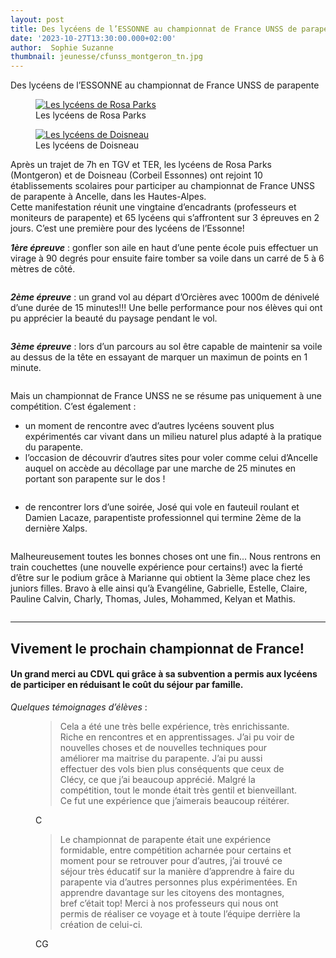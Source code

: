 ```yaml
---
layout: post
title: Des lycéens de l’ESSONNE au championnat de France UNSS de parapente
date: '2023-10-27T13:30:00.000+02:00'
author:  Sophie Suzanne
thumbnail: jeunesse/cfunss_montgeron_tn.jpg
---
```


Des lycéens de l’ESSONNE au championnat de France UNSS de parapente

<div class="row row-cols-1 row-cols-md-2 g-4">
  <div class="col">
    <figure class="figure">
      <a href="{{ site.static }}/jeunesse/cfunss_montgeron000.jpg">
        <img src="{{ site.static }}/jeunesse/cfunss_montgeron000.jpg" class="figure-img img-fluid rounded" alt="Les lycéens de Rosa Parks">
      </a>
      <figcaption class="figure-caption text-center">Les lycéens de Rosa Parks</figcaption>
    </figure>
  </div>
  <div class="col">
    <figure class="figure">
      <a href="{{ site.static }}/jeunesse/cfunss_montgeron002.jpg">
        <img src="{{ site.static }}/jeunesse/cfunss_montgeron002.jpg" class="figure-img img-fluid rounded" alt="Les lycéens de Doisneau">
      </a>
      <figcaption class="figure-caption text-center">Les lycéens de Doisneau</figcaption>
    </figure>
  </div>
</div>

Après un trajet de 7h en TGV et TER, les lycéens de Rosa Parks (Montgeron) et de Doisneau (Corbeil Essonnes) ont rejoint 10 établissements scolaires pour participer au championnat de France UNSS de parapente à Ancelle, dans les Hautes-Alpes.  
Cette manifestation réunit une vingtaine d’encadrants (professeurs et moniteurs de parapente) et 65 lycéens qui s’affrontent sur 3 épreuves en 2 jours. C’est une première pour des lycéens de l’Essonne!

_**1ère épreuve**_ : gonfler son aile en haut d’une pente école puis effectuer un virage à 90 degrés pour ensuite faire tomber sa voile dans un carré de 5 à 6 mètres de côté.

<a href="{{ site.static }}/jeunesse/cfunss_montgeron001.jpg">
  <img src="{{ site.static }}/jeunesse/cfunss_montgeron001.jpg" class="img-fluid rounded" alt="">
</a>

_**2ème épreuve**_ : un grand vol au départ d’Orcières avec 1000m de dénivelé d’une durée de 15 minutes!!! Une belle performance pour nos élèves qui ont pu apprécier la beauté du paysage pendant le vol.

<div class="row row-cols-1 row-cols-md-2 g-4">
  <div class="col">
    <a href="{{ site.static }}/jeunesse/cfunss_montgeron006.jpg">
      <img src="{{ site.static }}/jeunesse/cfunss_montgeron006.jpg" class="img-fluid rounded" alt="">
    </a>
  </div>
  <div class="col">
    <a href="{{ site.static }}/jeunesse/cfunss_montgeron003.jpg">
      <img src="{{ site.static }}/jeunesse/cfunss_montgeron003.jpg" class="img-fluid rounded" alt="">
    </a>
  </div>
  <div class="col">
    <a href="{{ site.static }}/jeunesse/cfunss_montgeron004.jpg">
      <img src="{{ site.static }}/jeunesse/cfunss_montgeron004.jpg" class="img-fluid rounded" alt="">
    </a>
  </div>
</div>

_**3ème épreuve**_ : lors d’un parcours au sol être capable de maintenir sa voile au dessus de la tête en essayant de marquer un maximun de points en 1 minute.

<a href="{{ site.static }}/jeunesse/cfunss_montgeron005.jpg">
  <img src="{{ site.static }}/jeunesse/cfunss_montgeron005.jpg" class="img-fluid rounded" alt="">
</a>

Mais un championnat de France UNSS ne se résume pas uniquement à une compétition. C’est également :
- un moment de rencontre avec d’autres lycéens souvent plus expérimentés car vivant dans un milieu naturel plus adapté à la pratique du parapente.
- l’occasion de découvrir d’autres sites pour voler comme celui d’Ancelle auquel on accède au décollage par une marche de 25 minutes en portant son parapente sur le dos !


<div class="row row-cols-1 row-cols-md-2 g-4">
  <div class="col">
    <a href="{{ site.static }}/jeunesse/cfunss_montgeron007.jpg">
      <img src="{{ site.static }}/jeunesse/cfunss_montgeron007.jpg" class="img-fluid rounded" alt="">
    </a>
  </div>
  <div class="col">
  <a href="{{ site.static }}/jeunesse/cfunss_montgeron008.jpg">
    <img src="{{ site.static }}/jeunesse/cfunss_montgeron008.jpg" class="img-fluid rounded" alt="">
  </a>
  </div>
  <div class="col">
    <a href="{{ site.static }}/jeunesse/cfunss_montgeron009.jpg">
      <img src="{{ site.static }}/jeunesse/cfunss_montgeron009.jpg" class="img-fluid rounded" alt="">
    </a>
  </div>
</div>

- de rencontrer lors d’une soirée, José qui vole en fauteuil roulant et Damien Lacaze, parapentiste professionnel qui termine 2ème de la dernière Xalps.

<a href="{{ site.static }}/jeunesse/cfunss_montgeron010.jpg">
  <img src="{{ site.static }}/jeunesse/cfunss_montgeron010.jpg" class="img-fluid rounded" alt="">
</a>

Malheureusement toutes les bonnes choses ont une fin... Nous rentrons en train couchettes (une nouvelle expérience pour certains!) avec la fierté d’être sur le podium grâce à Marianne qui obtient la 3ème place chez les juniors filles. Bravo à elle ainsi qu’à Evangéline, Gabrielle, Estelle, Claire, Pauline Calvin, Charly, Thomas, Jules, Mohammed, Kelyan et Mathis.


<div class="row row-cols-1 row-cols-md-2 g-4">
  <div class="col">
    <a href="{{ site.static }}/jeunesse/cfunss_montgeron011.jpg">
      <img src="{{ site.static }}/jeunesse/cfunss_montgeron011.jpg" class="img-fluid rounded" alt="">
    </a>
  </div>
  <div class="col">
    <a href="{{ site.static }}/jeunesse/cfunss_montgeron012.jpg">
      <img src="{{ site.static }}/jeunesse/cfunss_montgeron012.jpg" class="img-fluid rounded" alt="">
    </a>
  </div>
  <div class="col">
    <a href="{{ site.static }}/jeunesse/cfunss_montgeron013.jpg">
      <img src="{{ site.static }}/jeunesse/cfunss_montgeron013.jpg" class="img-fluid rounded" alt="">
    </a>
  </div>
</div>

----

## Vivement le prochain championnat de France!

#### Un grand merci au CDVL qui grâce à sa subvention a permis aux lycéens de participer en réduisant le coût du séjour par famille.

*Quelques témoignages d’élèves* :

<div class="container px-5">
  <div class="row row-cols-1 row-cols-md-2 g-5">
    <div class="col">
      <figure>
        <blockquote class="blockquote">
          <p>Cela a été une très belle expérience, très enrichissante. Riche en rencontres et en apprentissages. J’ai pu voir de nouvelles choses et de nouvelles techniques pour améliorer ma maitrise du parapente. J’ai pu aussi effectuer des vols bien plus conséquents que ceux de Clécy, ce que j’ai beaucoup apprécié. Malgré la compétition, tout le monde était très gentil et bienveillant. Ce fut une expérience que j’aimerais beaucoup réitérer.</p>
        </blockquote>
        <figcaption class="blockquote-footer">
          C
        </figcaption>
      </figure>
    </div>
    <div class="col">
      <figure>
        <blockquote class="blockquote">
          <p>Le championnat de parapente était une expérience formidable, entre compétition acharnée pour certains et moment pour se retrouver pour d’autres, j’ai trouvé ce séjour très éducatif sur la manière d’apprendre à faire du parapente via d’autres personnes plus expérimentées. En apprendre davantage sur les citoyens des montagnes, bref c’était top! Merci à nos professeurs qui nous ont permis de réaliser ce voyage et à toute l’équipe derrière la création de celui-ci.</p>
        </blockquote>
        <figcaption class="blockquote-footer">
          CG
        </figcaption>
      </figure>
    </div>
  </div>
</div>
